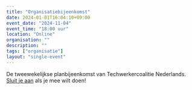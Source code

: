 ```yaml
---
title: "Organisatiebijeenkomst"
date: 2024-01-01T16:04:10+09:00
event_date: "2024-11-04"
event_time: "18:00 uur"
location: "Online"
organisation: ""
description: ""
tags: ["organisatie"]
layout: "single-event"
---
```


De tweewekelijkse planbijeenkomst van Techwerkercoalitie Nederlands. [Sluit je aan](join) als je mee wilt doen!
